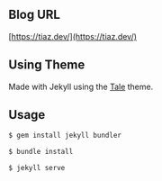 ## Blog URL
[https://tiaz.dev/](https://tiaz.dev/)

## Using Theme
Made with Jekyll using the [Tale](https://github.com/chesterhow/tale) theme.

## Usage 
```bash
$ gem install jekyll bundler
```

```bash
$ bundle install
```

```bash
$ jekyll serve
```